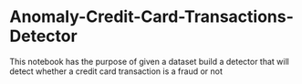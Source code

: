 # Anomaly-Credit-Card-Transactions-Detector
This notebook has the purpose of given a dataset build a detector that will detect whether a credit card transaction is a fraud or not
